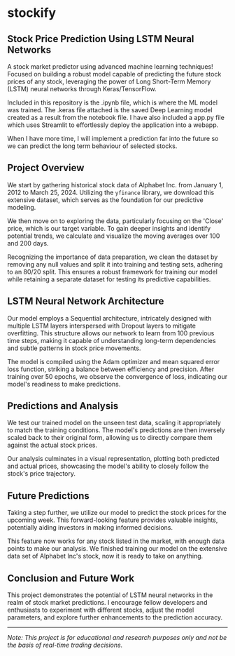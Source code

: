 # stockify
## Stock Price Prediction Using LSTM Neural Networks
A stock market predictor using advanced machine learning techniques! Focused on building a robust model capable of predicting the future stock prices of any stock, leveraging the power of Long Short-Term Memory (LSTM) neural networks through Keras/TensorFlow.

Included in this repository is the .ipynb file, which is where the ML model was trained. The .keras file attached is the saved Deep Learning model created as a result from the notebook file. I have also included a app.py file which uses Streamlit to effortlessly deploy the application into a webapp.

When I have more time, I will implement a prediction far into the future so we can predict the long term behaviour of selected stocks.

## Project Overview

We start by gathering historical stock data of Alphabet Inc. from January 1, 2012 to March 25, 2024. Utilizing the `yfinance` library, we download this extensive dataset, which serves as the foundation for our predictive modeling.

We then move on to exploring the data, particularly focusing on the 'Close' price, which is our target variable. To gain deeper insights and identify potential trends, we calculate and visualize the moving averages over 100 and 200 days.

Recognizing the importance of data preparation, we clean the dataset by removing any null values and split it into training and testing sets, adhering to an 80/20 split. This ensures a robust framework for training our model while retaining a separate dataset for testing its predictive capabilities.

## LSTM Neural Network Architecture

Our model employs a Sequential architecture, intricately designed with multiple LSTM layers interspersed with Dropout layers to mitigate overfitting. This structure allows our network to learn from 100 previous time steps, making it capable of understanding long-term dependencies and subtle patterns in stock price movements.

The model is compiled using the Adam optimizer and mean squared error loss function, striking a balance between efficiency and precision. After training over 50 epochs, we observe the convergence of loss, indicating our model's readiness to make predictions.

## Predictions and Analysis

We test our trained model on the unseen test data, scaling it appropriately to match the training conditions. The model's predictions are then inversely scaled back to their original form, allowing us to directly compare them against the actual stock prices.

Our analysis culminates in a visual representation, plotting both predicted and actual prices, showcasing the model's ability to closely follow the stock's price trajectory.

## Future Predictions

Taking a step further, we utilize our model to predict the stock prices for the upcoming week. This forward-looking feature provides valuable insights, potentially aiding investors in making informed decisions.

This feature now works for any stock listed in the market, with enough data points to make our analysis. We finished training our model on the extensive data set of Alphabet Inc's stock, now it is ready to take on anything.

## Conclusion and Future Work

This project demonstrates the potential of LSTM neural networks in the realm of stock market predictions. I encourage fellow developers and enthusiasts to experiment with different stocks, adjust the model parameters, and explore further enhancements to the prediction accuracy.

---

*Note: This project is for educational and research purposes only and not be the basis of real-time trading decisions.*
